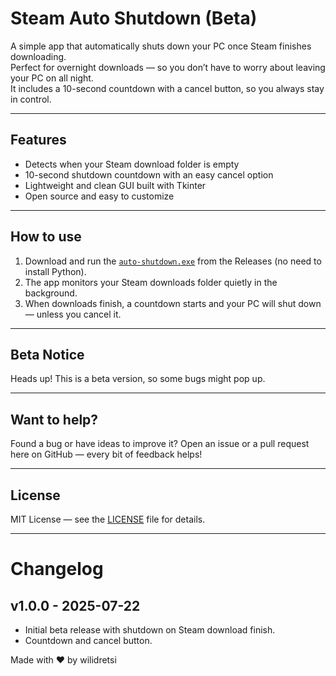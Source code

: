 # Steam Auto Shutdown (Beta)

A simple app that automatically shuts down your PC once Steam finishes downloading.  
Perfect for overnight downloads — so you don’t have to worry about leaving your PC on all night.  
It includes a 10-second countdown with a cancel button, so you always stay in control.

---

## Features

- Detects when your Steam download folder is empty  
- 10-second shutdown countdown with an easy cancel option  
- Lightweight and clean GUI built with Tkinter  
- Open source and easy to customize

---

## How to use

1. Download and run the [`auto-shutdown.exe`](https://github.com/wilidretsi/AutoShutdown-for-Downloads/releases/tag/v1.0.0) from the Releases (no need to install Python).  
2. The app monitors your Steam downloads folder quietly in the background.  
3. When downloads finish, a countdown starts and your PC will shut down — unless you cancel it.

---

## Beta Notice

Heads up! This is a beta version, so some bugs might pop up.

---

## Want to help?

Found a bug or have ideas to improve it? Open an issue or a pull request here on GitHub — every bit of feedback helps!

---

## License

MIT License — see the [LICENSE](LICENSE) file for details.

---

# Changelog

## v1.0.0 - 2025-07-22
- Initial beta release with shutdown on Steam download finish.
- Countdown and cancel button.

Made with ❤️ by wilidretsi
